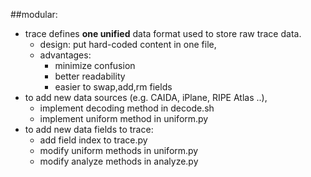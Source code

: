 ##modular:
 * trace defines **one unified** data format used to store raw trace data.
   * design: put hard-coded content in one file,
   * advantages:
     * minimize confusion
     * better readability
     * easier to swap,add,rm fields
 * to add new data sources (e.g. CAIDA, iPlane, RIPE Atlas ..),
   * implement decoding method in decode.sh
   * implement uniform method in uniform.py
 * to add new data fields to trace:
   * add field index to trace.py
   * modify uniform methods in uniform.py
   * modify analyze methods in analyze.py
